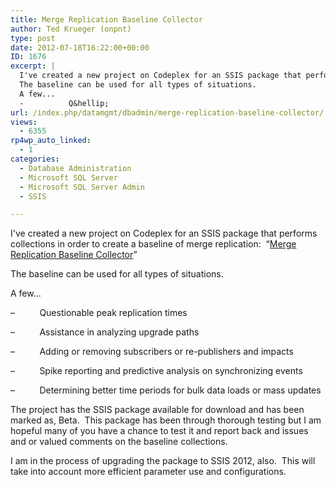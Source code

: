 ```yaml
---
title: Merge Replication Baseline Collector
author: Ted Krueger (onpnt)
type: post
date: 2012-07-18T16:22:00+00:00
ID: 1676
excerpt: |
  I've created a new project on Codeplex for an SSIS package that performs collections in order to create a baseline of merge replication:  “Merge Replication Baseline Collector”
  The baseline can be used for all types of situations.
  A few...
  -          Q&hellip;
url: /index.php/datamgmt/dbadmin/merge-replication-baseline-collector/
views:
  - 6355
rp4wp_auto_linked:
  - 1
categories:
  - Database Administration
  - Microsoft SQL Server
  - Microsoft SQL Server Admin
  - SSIS

---
```

I've created a new project on Codeplex for an SSIS package that performs collections in order to create a baseline of merge replication:  “[Merge Replication Baseline Collector][1]”

The baseline can be used for all types of situations.

A few...

–          Questionable peak replication times

–          Assistance in analyzing upgrade paths

–          Adding or removing subscribers or re-publishers and impacts

–          Spike reporting and predictive analysis on synchronizing events

–          Determining better time periods for bulk data loads or mass updates

The project has the SSIS package available for download and has been marked as, Beta.  This package has been through thorough testing but I am hopeful many of you have a chance to test it and report back and issues and or valued comments on the baseline collections.

I am in the process of upgrading the package to SSIS 2012, also.  This will take into account more efficient parameter use and configurations.

 [1]: https://mergebaselinecollect.codeplex.com/